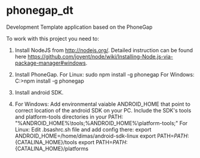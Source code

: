 # phonegap_dt
Development Template application based on the PhoneGap

To work with this project you need to:

1) Install NodeJS from http://nodejs.org/.
Detailed instruction can be found here https://github.com/joyent/node/wiki/Installing-Node.js-via-package-manager#windows.

2) Install PhoneGap.
For Linux: sudo npm install -g phonegap 
For Windows: C:\>npm install -g phonegap

3) Install android SDK.

4) For Windows: Add environmental vaiable ANDROID_HOME that point to correct location of the android SDK on your PC.  Include the SDK's tools and platform-tools directories in your PATH: "%ANDROID_HOME%\tools;%ANDROID_HOME%\platform-tools;"
For Linux: Edit .bsashrc.sh file and add config there:
export ANDROID_HOME=/home/dimas/android-sdk-linux
export PATH=${PATH}:${CATALINA_HOME}/tools
export PATH=${PATH}:${CATALINA_HOME}/platforms

